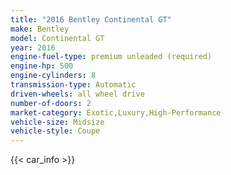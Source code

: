 ```yaml
---
title: "2016 Bentley Continental GT"
make: Bentley
model: Continental GT
year: 2016
engine-fuel-type: premium unleaded (required)
engine-hp: 500
engine-cylinders: 8
transmission-type: Automatic
driven-wheels: all wheel drive
number-of-doors: 2
market-category: Exotic,Luxury,High-Performance
vehicle-size: Midsize
vehicle-style: Coupe
---
```


{{< car_info >}}
